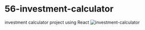 # 56-investment-calculator
investment calculator project using React
![investment-calculator](https://github.com/SaadMahi/56-investment-calculator/assets/117567622/693d024c-db8a-48c3-936a-63530e2d09a5)

